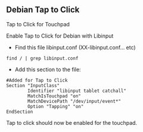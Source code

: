 ## Debian Tap to Click  
Tap to Click for Touchpad  

Enable Tap to Click for Debian with Libinput
- Find this file libinput.conf (XX-libinput.conf... etc)  

```
find / | grep libinput.conf
```

- Add this section to the file:  

``` 
#Added for Tap to Click
Section "InputClass"
        Identifier "libinput tablet catchall"
        MatchIsTouchpad "on"
        MatchDevicePath "/dev/input/event*"
        Option "Tapping" "on"
EndSection
```  

Tap to click should now be enabled for the touchpad.
